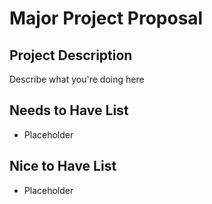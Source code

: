 # Major Project Proposal

## Project Description

Describe what you're doing here

## Needs to Have List

- Placeholder

## Nice to Have List

- Placeholder
